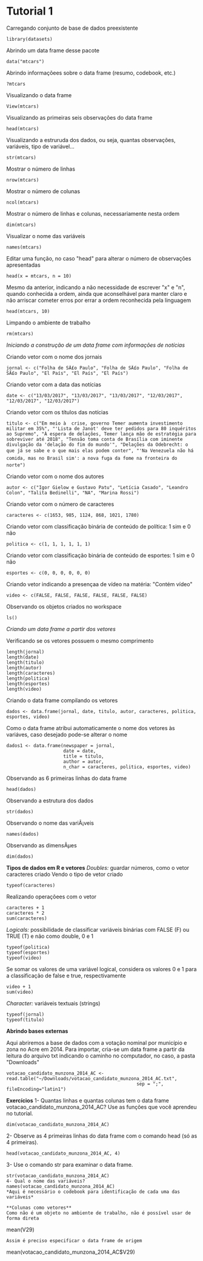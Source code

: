 # Tutorial 1

Carregando conjunto de base de dados preexistente
```
library(datasets)
```
Abrindo um data frame desse pacote
```
data("mtcars")
```
Abrindo informaçõees sobre o data frame (resumo, codebook, etc.)
```
?mtcars
```
Visualizando o data frame
```
View(mtcars)
```
Visualizando as primeiras seis observações do data frame
```
head(mtcars)
```
Visualizando a estruruda dos dados, ou seja, quantas observações, variáveis, tipo de variável...
```
str(mtcars)
```
Mostrar o número de linhas
```
nrow(mtcars)
```
Mostrar o número de colunas
```
ncol(mtcars)
```
Mostrar o número de linhas e colunas, necessariamente nesta ordem
```
dim(mtcars)
```
Visualizar o nome das variáveis
```
names(mtcars)
```
Editar uma função, no caso "head" para alterar o número de observações apresentadas
```
head(x = mtcars, n = 10)
```
Mesmo da anterior, indicando a não necessidade de escrever "x" e "n", quando conhecida a ordem, ainda que aconselhável para manter claro e não arriscar cometer erros por errar a ordem reconhecida pela linguagem
```
head(mtcars, 10)
```
Limpando o ambiente de trabalho
```
rm(mtcars)
```


*Iniciando a construção de um data frame com informações de notícias*

Criando vetor com o nome dos jornais
```
jornal <- c("Folha de SÃ£o Paulo", "Folha de SÃ£o Paulo", "Folha de SÃ£o Paulo", "El País", "El País", "El País")
```
Criando vetor com a data das notícias
```
date <- c("13/03/2017", "13/03/2017", "13/03/2017", "12/03/2017", "12/03/2017", "12/03/2017")
```
Criando vetor com os títulos das notícias
```
titulo <- c("Em meio à  crise, governo Temer aumenta investimento militar em 35%", "'Lista de Janot' deve ter pedidos para 80 inquéritos ao Supremo", "À espera de delações, Temer lança mão de estratégia para sobreviver até 2018", "Tensão toma conta de Brasília com iminente divulgação da 'delação do fim do mundo'", "Delações da Odebrecht: o que já se sabe e o que mais elas podem conter", "'Na Venezuela não há comida, mas no Brasil sim': a nova fuga da fome na fronteira do norte")
```
Criando vetor com o nome dos autores
```
autor <- c("Igor Gielow e Gustavo Patu", "Letícia Casado", "Leandro Colon", "Talita Bedinelli", "NA", "Marina Rossi")
```
Criando vetor com o número de caracteres
```
caracteres <- c(1653, 985, 1124, 868, 1021, 1780)
```
Criando vetor com classificação binária de conteúdo de política: 1 sim e 0 não
```
politica <- c(1, 1, 1, 1, 1, 1)
```
Criando vetor com classificação binária de conteúdo de esportes: 1 sim e 0 não
```
esportes <- c(0, 0, 0, 0, 0, 0)
```
Criando vetor indicando a presençaa de vídeo na matéria: "Contém vídeo"
```
video <- c(FALSE, FALSE, FALSE, FALSE, FALSE, FALSE)
```
Observando os objetos criados no workspace
```
ls()
```

*Criando um data frame a partir dos vetores*

Verificando se os vetores possuem o mesmo comprimento
```
length(jornal)
length(date)
length(titulo)
length(autor)
length(caracteres)
length(politica)
length(esportes)
length(video)
```
Criando o data frame compilando os vetores
```
dados <- data.frame(jornal, date, titulo, autor, caracteres, politica, esportes, video)
```
Como o data frame atribui automaticamente o nome dos vetores às variáves, caso desejado pode-se alterar o nome
```
dados1 <- data.frame(newspaper = jornal,
                     date = date,
                     title = titulo,
                     author = autor,
                     n_char = caracteres, politica, esportes, video)
```
Observando as 6 primeiras linhas do data frame
```
head(dados)
```
Observando a estrutura dos dados
```
str(dados)
```
Observando o nome das variÃ¡veis
```
names(dados)
```
Observando as dimensÃµes
```
dim(dados)
```


**Tipos de dados em R e vetores**
*Doubles:* guardar números, como o vetor caracteres criado
Vendo o tipo de vetor criado
```
typeof(caracteres)
```
Realizando operaçõees com o vetor
```
caracteres + 1
caracteres * 2
sum(caracteres)
```
*Logicals:* possibilidade de classificar variáveis binárias com FALSE (F) ou TRUE (T) e não como double, 0 e 1
```
typeof(politica)
typeof(esportes)
typeof(video)
```
Se somar os valores de uma variável logical, considera os valores 0 e 1 para a classificação de false e true, respectivamente
```
video + 1
sum(video)
```
*Character:* variáveis textuais (strings)
```
typeof(jornal)
typeof(titulo)
```


**Abrindo bases externas**

Aqui abriremos a base de dados com a votação nominal por município e zona no Acre em 2014. Para importar, cria-se um data frame a partir da leitura do arquivo txt indicando o caminho no computador, no caso, a pasta "Downloads"
```
votacao_candidato_munzona_2014_AC <- read.table("~/Downloads/votacao_candidato_munzona_2014_AC.txt", 
                                                sep = ";", fileEncoding="latin1")
```


**Exercícios**
1- Quantas linhas e quantas colunas tem o data frame votacao_candidato_munzona_2014_AC? Use as funções que você aprendeu no tutorial.
```
dim(votacao_candidato_munzona_2014_AC)
```
2- Observe as 4 primeiras linhas do data frame com o comando head (só as 4 primeiras).
```
head(votacao_candidato_munzona_2014_AC, 4)
```
3- Use o comando str para examinar o data frame.
```
str(votacao_candidato_munzona_2014_AC)
4- Qual o nome das variáveis?
names(votacao_candidato_munzona_2014_AC)
*Aqui é necessário o codebook para identificação de cada uma das variáveis*

**Colunas como vetores**
Como não é um objeto no ambiente de trabalho, não é possível usar de forma direta
```
mean(V29)
```
Assim é preciso especificar o data frame de origem
```
mean(votacao_candidato_munzona_2014_AC$V29)
```

